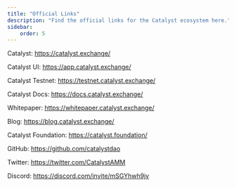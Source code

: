 ```yaml
---
title: "Official Links"
description: "Find the official links for the Catalyst ecosystem here."
sidebar:
    order: 5
---
```


Catalyst: https://catalyst.exchange/

Catalyst UI: https://app.catalyst.exchange/

Catalyst Testnet: https://testnet.catalyst.exchange/

Catalyst Docs: https://docs.catalyst.exchange/

Whitepaper: https://whitepaper.catalyst.exchange/

Blog: https://blog.catalyst.exchange/

Catalyst Foundation: https://catalyst.foundation/

GitHub: https://github.com/catalystdao

Twitter: https://twitter.com/CatalystAMM

Discord: https://discord.com/invite/mSGYhwh9jv
